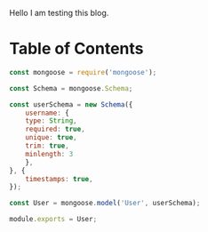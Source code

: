 ---
---

Hello I am testing this blog.

# Table of Contents

```javascript
const mongoose = require('mongoose');

const Schema = mongoose.Schema;

const userSchema = new Schema({
    username: {
	type: String,
	required: true,
	unique: true,
	trim: true,
	minlength: 3
    },
}, {
    timestamps: true, 
});

const User = mongoose.model('User', userSchema);

module.exports = User;
```
